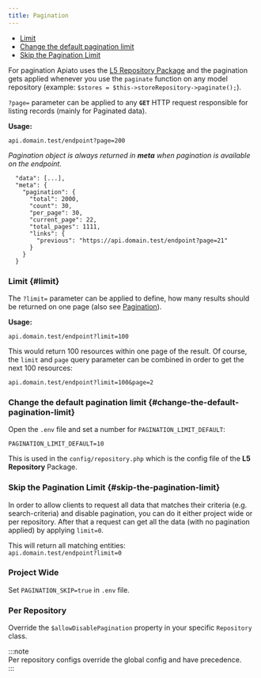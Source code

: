 ```yaml
---
title: Pagination
---
```


- [Limit](#limit)
- [Change the default pagination limit](#change-the-default-pagination-limit)
- [Skip the Pagination Limit](#skip-the-pagination-limit)

For pagination Apiato uses the [L5 Repository Package](https://packagist.org/packages/prettus/l5-repository) and the
pagination gets applied whenever you use the `paginate` function on any model repository
(example: `$stores = $this->storeRepository->paginate();`).

`?page=` parameter can be applied to any **`GET`** HTTP request responsible for listing records (mainly for Paginated data).

**Usage:**

```
api.domain.test/endpoint?page=200
```

*Pagination object is always returned in **meta** when pagination is available on the endpoint.*

```
  "data": [...],
  "meta": {
    "pagination": {
      "total": 2000,
      "count": 30,
      "per_page": 30,
      "current_page": 22,
      "total_pages": 1111,
      "links": {
        "previous": "https://api.domain.test/endpoint?page=21"
      }
    }
  }
```
### Limit {#limit}

The `?limit=` parameter can be applied to define, how many results should be returned on one page (also see [Pagination](./query-parameters#pagination)).

**Usage:**

```
api.domain.test/endpoint?limit=100
```

This would return 100 resources within one page of the result. Of course, the `limit` and `page` query parameter can be
combined in order to get the next 100 resources:

```
api.domain.test/endpoint?limit=100&page=2
```

### Change the default pagination limit {#change-the-default-pagination-limit}

Open the `.env` file and set a number for `PAGINATION_LIMIT_DEFAULT`:

```env
PAGINATION_LIMIT_DEFAULT=10
```

This is used in the `config/repository.php` which is the config file of the **L5 Repository** Package.

### Skip the Pagination Limit {#skip-the-pagination-limit}

In order to allow clients to request all data that matches their criteria (e.g. search-criteria) and disable pagination,
you can do it either project wide or per repository. After that a request can get all the data 
(with no pagination applied) by applying `limit=0`.

This will return all matching entities:  
`api.domain.test/endpoint?limit=0`

### Project Wide
Set `PAGINATION_SKIP=true` in `.env` file.

### Per Repository
Override the `$allowDisablePagination` property in your specific `Repository` class.

:::note  
Per repository configs override the global config and have precedence.  
:::
